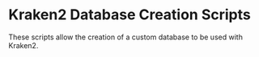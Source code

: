# Kraken2 Database Creation Scripts

These scripts allow the creation of a custom database to be used with Kraken2.
